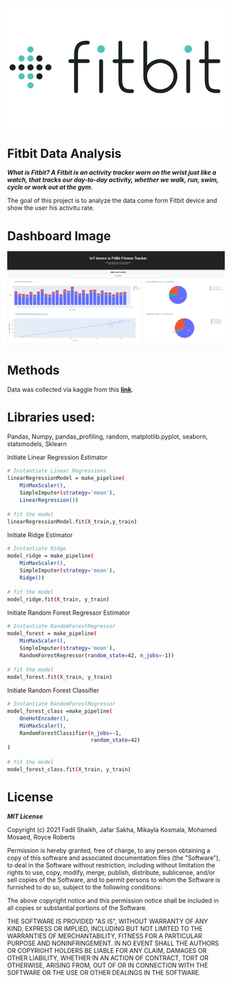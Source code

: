 ![Spotify_Logo_CMYK_Green](https://github.com/mohamedmosaed/IoT_Fitbit_analysis/blob/main/image/Fitbit-Logo-2007.jpg)
# Fitbit Data Analysis
***What is Fitbit?
A Fitbit is an activity tracker worn on the wrist just like a watch, that tracks our day-to-day activity, whether we walk, run, swim, cycle or work out at the gym.***

The goal of this project is to analyze the data come form Fitbit device and show the user his activitu rate.

# **Dashboard Image**
![Dashboard](https://github.com/mohamedmosaed/IoT_Fitbit_analysis/blob/main/image/Screenshot%202022-03-02%20150946.png)

# Methods
Data was collected via kaggle from this **[link](https://www.kaggle.com/mjazzy/fitbit-fitness-bellabeat-high-tech-company)**.

# Libraries used:
Pandas,
Numpy,
pandas_profiling,
random,
matplotlib.pyplot,
seaborn,
statsmodels,
Sklearn



Initiate Linear Regression Estimator
```sh
# Instantiate Linear Regressions 
linearRegressionModel = make_pipeline(
    MinMaxScaler(),
    SimpleImputer(strategy='mean'),
    LinearRegression())

# fit the model
linearRegressionModel.fit(X_train,y_train)
```


Initiate Ridge Estimator
```sh
# Instantiate Ridge 
model_ridge = make_pipeline(
    MinMaxScaler(),
    SimpleImputer(strategy='mean'),
    Ridge())

# fit the model
model_ridge.fit(X_train, y_train)
```

Initiate Random Forest Regressor Estimator
```sh
# Instantiate RandomForestRegressor 
model_forest = make_pipeline(
    MinMaxScaler(),
    SimpleImputer(strategy='mean'),
    RandomForestRegressor(random_state=42, n_jobs=-1))

# fit the model
model_forest.fit(X_train, y_train)
```
Initiate Random Forest Classifier
```sh
# Instantiate RandomForestRegressor 
model_forest_class =make_pipeline(
    OneHotEncoder(),
    MinMaxScaler(),
    RandomForestClassifier(n_jobs=-1,
                           random_state=42)
)

# fit the model
model_forest_class.fit(X_train, y_train)
```
# License
***MIT License***

Copyright (c) 2021 Fadil Shaikh, Jafar Sakha, Mikayla Kosmala, Mohamed Mosaed, Royce Roberts

Permission is hereby granted, free of charge, to any person obtaining a copy
of this software and associated documentation files (the "Software"), to deal
in the Software without restriction, including without limitation the rights
to use, copy, modify, merge, publish, distribute, sublicense, and/or sell
copies of the Software, and to permit persons to whom the Software is
furnished to do so, subject to the following conditions:

The above copyright notice and this permission notice shall be included in all
copies or substantial portions of the Software.

THE SOFTWARE IS PROVIDED "AS IS", WITHOUT WARRANTY OF ANY KIND, EXPRESS OR
IMPLIED, INCLUDING BUT NOT LIMITED TO THE WARRANTIES OF MERCHANTABILITY,
FITNESS FOR A PARTICULAR PURPOSE AND NONINFRINGEMENT. IN NO EVENT SHALL THE
AUTHORS OR COPYRIGHT HOLDERS BE LIABLE FOR ANY CLAIM, DAMAGES OR OTHER
LIABILITY, WHETHER IN AN ACTION OF CONTRACT, TORT OR OTHERWISE, ARISING FROM,
OUT OF OR IN CONNECTION WITH THE SOFTWARE OR THE USE OR OTHER DEALINGS IN THE
SOFTWARE.

